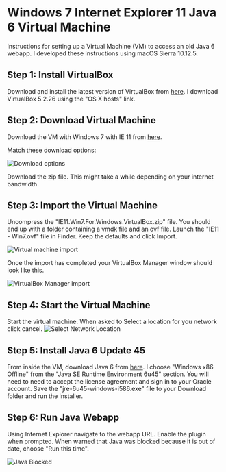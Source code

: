 # Windows 7 Internet Explorer 11 Java 6 Virtual Machine

Instructions for setting up a Virtual Machine (VM) to access an old Java 6 webapp. I developed these instructions using macOS Sierra 10.12.5.

## Step 1: Install VirtualBox

Download and install the latest version of VirtualBox from [here](https://www.virtualbox.org/wiki/Downloads). I download VirtualBox 5.2.26 using the "OS X hosts" link.


## Step 2: Download Virtual Machine

Download the VM with Windows 7 with IE 11 from [here](https://developer.microsoft.com/en-us/microsoft-edge/tools/vms/).

Match these download options:

![Download options](https://d.pr/RE2nUA+)

Download the zip file. This might take a while depending on your internet bandwidth.

## Step 3: Import the Virtual Machine
Uncompress the "IE11.Win7.For.Windows.VirtualBox.zip" file. You should end up with a folder containing a vmdk file and an ovf file. Launch the "IE11 - Win7.ovf" file in Finder. Keep the defaults and click Import.

![Virtual machine import](https://d.pr/zqjV6z+)

Once the import has completed your VirtualBox Manager window should look like this.

![VirtualBox Manager import](https://d.pr/i/Wk4K7A+)




## Step 4: Start the Virtual Machine
Start the virtual machine. When asked to Select a location for you network click cancel.
![Select Network Location](https://d.pr/lsRIUZ+)


## Step 5: Install Java 6 Update 45
From inside the VM, download Java 6 from [here](http://www.oracle.com/technetwork/java/javase/downloads/java-archive-downloads-javase6-419409.html). I choose "Windows x86 Offline" from the "Java SE Runtime Environment 6u45" section. You will need to need to accept the license agreement and sign in to your Oracle account. Save the "jre-6u45-windows-i586.exe" file to your Download folder and run the installer.

## Step 6: Run Java Webapp
Using Internet Explorer navigate to the webapp URL. Enable the plugin when prompted. When warned that Java was blocked because it is out of date, choose "Run this time".

![Java Blocked](https://d.pr/B3wf6m+)







